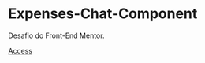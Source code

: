 # Expenses-Chat-Component
Desafio do Front-End Mentor.

<a href="https://ericrdgs.github.io/Expenses-Chat-Component/">Access</a>
